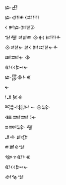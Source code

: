 <div class='block'>
<div class='line'>𒇽𒌷</div>
<div class='line'>𒇽𒋼𒀀𒀭𒌋𒄥𒀀𒀀</div>
<div class='line'>𒌋 𒂍𒇽𒁕𒆪𒊒</div>
<div class='line'>𒈠𒆷 𒁀𒋗𒌑 𒁲𒈬 𒅀𒀀𒅆</div>
<div class='line'>𒊮𒁀𒆪𒉡 𒇻𒌋 𒁕𒀊𒆪𒉡𒅆</div>
<div class='line'>𒀜𒌅𒉡 𒆠</div>
<div class='line'>𒊏𒌋𒌋𒄖𒉡</div>
<div class='line'>𒇽𒌵𒆠𒈨𒌍</div>
<div class='line'>𒉡</div>
<div class='line'>𒁹𒂗 𒍮𒄯</div>
<div class='line'>𒅋𒈭𒂅 𒀸 𒊮𒁉</div>
<div class='line'>𒈪𒌅𒌅 𒋙𒉡</div>
<div class='line'>𒊺𒇷𒁉 𒆷</div>
<div class='line'>𒂗𒈾 𒋗𒂡</div>
<div class='line'>𒌑𒋢𒄴𒈠</div>
<div class='line'>𒀲𒆳𒊏𒈨𒌍</div>
<div class='line'>𒊏𒌋𒌋𒄖𒉡</div>
<div class='line'>𒀠𒆚𒈠</div>
</div>